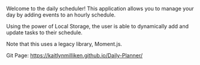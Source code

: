 Welcome to the daily scheduler! This application allows you to manage your day by adding events to an hourly schedule. 

Using the power of Local Storage, the user is able to dynamically add and update tasks to their schedule. 

Note that this uses a legacy library, Moment.js. 

Git Page: https://kaitlynmilliken.github.io/Daily-Planner/
